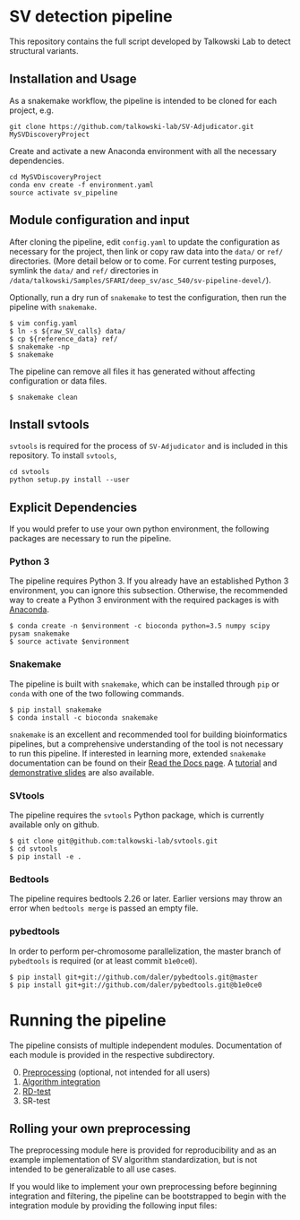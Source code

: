 # SV detection pipeline
This repository contains the full script developed by Talkowski Lab to detect structural variants.

## Installation and Usage
As a snakemake workflow, the pipeline is intended to be cloned for each project, e.g.
```
git clone https://github.com/talkowski-lab/SV-Adjudicator.git MySVDiscoveryProject
```
Create and activate a new Anaconda environment with all the necessary dependencies.

```
cd MySVDiscoveryProject
conda env create -f environment.yaml
source activate sv_pipeline
```
## Module configuration and input
After cloning the pipeline, edit `config.yaml` to update the configuration as
necessary for the project, then link or copy raw data into the `data/` or
`ref/` directories. (More detail below or to come. For current testing
purposes, symlink the `data/` and `ref/` directories in
`/data/talkowski/Samples/SFARI/deep_sv/asc_540/sv-pipeline-devel/`).

Optionally, run a dry run of `snakemake` to test the configuration, then run
the pipeline with `snakemake`.

```
$ vim config.yaml
$ ln -s ${raw_SV_calls} data/
$ cp ${reference_data} ref/
$ snakemake -np
$ snakemake
```

The pipeline can remove all files it has generated without affecting
configuration or data files.

```
$ snakemake clean
```

## Install svtools
`svtools` is required for the process of `SV-Adjudicator` and is included in this repository. To install `svtools`,
```
cd svtools
python setup.py install --user
```

## Explicit Dependencies

If you would prefer to use your own python environment, the following packages
are necessary to run the pipeline.

### Python 3

The pipeline requires Python 3. If you already have an established Python 3
environment, you can ignore this subsection. Otherwise, the recommended way to
create a Python 3 environment with the required packages is with
[Anaconda](https://www.continuum.io/downloads).

```
$ conda create -n $environment -c bioconda python=3.5 numpy scipy pysam snakemake
$ source activate $environment
```
### Snakemake
The pipeline is built with `snakemake`, which can be installed through `pip` or
`conda` with one of the two following commands.

```
$ pip install snakemake
$ conda install -c bioconda snakemake
```

`snakemake` is an excellent and recommended tool for building bioinformatics
pipelines, but a comprehensive understanding of the tool is not necessary to
run this pipeline. If interested in learning more, extended `snakemake`
documentation can be found on their [Read the Docs
page](https://snakemake.readthedocs.io/en/stable/). A
[tutorial](https://snakemake.bitbucket.io/snakemake-tutorial.html) and
[demonstrative slides](http://slides.com/johanneskoester/deck-1#/) are also
available.

### SVtools
The pipeline requires the `svtools` Python package, which is currently
available only on github.

```
$ git clone git@github.com:talkowski-lab/svtools.git
$ cd svtools
$ pip install -e .
```

### Bedtools
The pipeline requires bedtools 2.26 or later. Earlier versions may throw an
error when `bedtools merge` is passed an empty file.

### pybedtools
In order to perform per-chromosome parallelization, the master branch of
`pybedtools` is required (or at least commit `b1e0ce0`).

```
$ pip install git+git://github.com/daler/pybedtools.git@master
$ pip install git+git://github.com/daler/pybedtools.git@b1e0ce0
```

# Running the pipeline

The pipeline consists of multiple independent modules. Documentation of each
module is provided in the respective subdirectory.

0. [Preprocessing](preprocessing/README.md)
   (optional, not intended for all users)
1. [Algorithm integration](algorithm_integration/README.md)
2. [RD-test](rdtest/README.md)
3. SR-test

## Rolling your own preprocessing

The preprocessing module here is provided for reproducibility and as an
example implementation of SV algorithm standardization, but is not intended to
be generalizable to all use cases.

If you would like to implement your own preprocessing before beginning
integration and filtering, the pipeline can be bootstrapped to begin with the
integration module by providing the following input files:
